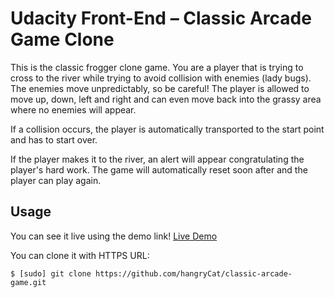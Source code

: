 Udacity Front-End – Classic Arcade Game Clone
=============================================

This is the classic frogger clone game. You are a player that is trying to cross to the river while trying to avoid collision with enemies (lady bugs). The enemies move unpredictably, so be careful! The player is allowed to move up, down, left and right and can even move back into the grassy area where no enemies will appear.

If a collision occurs, the player is automatically transported to the start point and has to start over.

If the player makes it to the river, an alert will appear congratulating the player's hard work. The game will automatically reset soon after and the player can play again.

## Usage

You can see it live using the demo link!
[Live Demo](https://hangryCat.github.io/classic-arcade-game/)

You can clone it with HTTPS URL:

```
$ [sudo] git clone https://github.com/hangryCat/classic-arcade-game.git
```

